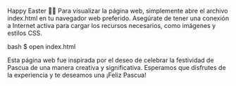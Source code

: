Happy Easter 🐣🌷
Para visualizar la página web, simplemente abre el archivo index.html en tu navegador web preferido. Asegúrate de tener una conexión a Internet activa para cargar los recursos necesarios, como imágenes y estilos CSS.

bash
$ open index.html

Esta página web fue inspirada por el deseo de celebrar la festividad de Pascua de una manera creativa y significativa. Esperamos que disfrutes de la experiencia y te deseamos una ¡Feliz Pascua!
